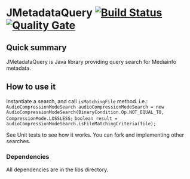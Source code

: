 # JMetadataQuery [![Build Status](https://travis-ci.org/welle/JMetadataQuery.svg?branch=master)](https://travis-ci.org/welle/JMetadataQuery) [![Quality Gate](https://sonarcloud.io/api/badges/gate?key=JMetadataQuery)](https://sonarcloud.io/dashboard/index/JMetadataQuery) #

## Quick summary ##
JMetadataQuery is Java library providing query search for Mediainfo metadata.

## How to use it ##
Instantiate a search, and call `isMatchingFile` method.
i.e.:  
`AudioCompressionModeSearch audioCompressionModeSearch = new AudioCompressionModeSearch(BinaryCondition.Op.NOT_EQUAL_TO, CompressionMode.LOSSLESS;` 
`boolean result = audioCompressionModeSearch.isFileMatchingCriteria(file);`  

See Unit tests to see how it works.
You can fork and implementing other searches.

### Dependencies ###
All dependencies are in the libs directory.
